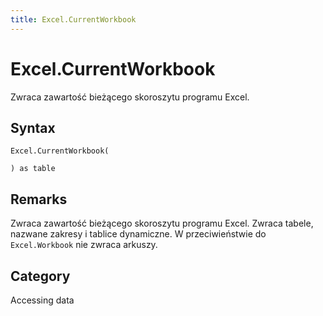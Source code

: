 ```yaml
---
title: Excel.CurrentWorkbook
---
```


# Excel.CurrentWorkbook


Zwraca zawartość bieżącego skoroszytu programu Excel.


## Syntax

```powerquery
Excel.CurrentWorkbook(

) as table
```


## Remarks

Zwraca zawartość bieżącego skoroszytu programu Excel. Zwraca tabele, nazwane zakresy i tablice dynamiczne. W przeciwieństwie do <code>Excel.Workbook</code> nie zwraca arkuszy.



## Category
Accessing data

